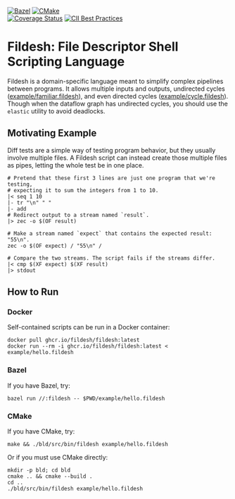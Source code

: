 [![Bazel](https://github.com/fildesh/fildesh/actions/workflows/test_bazel.yaml/badge.svg)](https://github.com/fildesh/fildesh/actions/workflows/test_bazel.yaml)
[![CMake](https://github.com/fildesh/fildesh/actions/workflows/test_cmake.yaml/badge.svg)](https://github.com/fildesh/fildesh/actions/workflows/test_cmake.yaml)
\
[![Coverage Status](https://coveralls.io/repos/github/fildesh/fildesh/badge.svg?branch=trunk)](https://coveralls.io/github/fildesh/fildesh?branch=trunk)
[![CII Best Practices](https://bestpractices.coreinfrastructure.org/projects/6377/badge)](https://bestpractices.coreinfrastructure.org/projects/6377)


# Fildesh: File Descriptor Shell Scripting Language

Fildesh is a domain-specific language meant to simplify complex pipelines between programs.
It allows multiple inputs and outputs, undirected cycles ([example/familiar.fildesh](example/familiar.fildesh)), and even directed cycles ([example/cycle.fildesh](example/cycle.fildesh)).
Though when the dataflow graph has undirected cycles, you should use the `elastic` utility to avoid deadlocks.

## Motivating Example

Diff tests are a simple way of testing program behavior, but they usually involve multiple files.
A Fildesh script can instead create those multiple files as pipes, letting the whole test be in one place.

```shell
# Pretend that these first 3 lines are just one program that we're testing,
# expecting it to sum the integers from 1 to 10.
|< seq 1 10
|- tr "\n" " "
|- add
# Redirect output to a stream named `result`.
|> zec -o $(OF result)

# Make a stream named `expect` that contains the expected result: "55\n".
zec -o $(OF expect) / "55\n" /

# Compare the two streams. The script fails if the streams differ.
|< cmp $(XF expect) $(XF result)
|> stdout
```

## How to Run

### Docker
Self-contained scripts can be run in a Docker container:
```shell
docker pull ghcr.io/fildesh/fildesh:latest
docker run --rm -i ghcr.io/fildesh/fildesh:latest < example/hello.fildesh
```

### Bazel
If you have Bazel, try:
```shell
bazel run //:fildesh -- $PWD/example/hello.fildesh
```

### CMake
If you have CMake, try:
```shell
make && ./bld/src/bin/fildesh example/hello.fildesh
```
Or if you must use CMake directly:
```shell
mkdir -p bld; cd bld
cmake .. && cmake --build .
cd ..
./bld/src/bin/fildesh example/hello.fildesh
```


